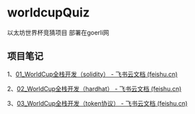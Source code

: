 # worldcupQuiz
以太坊世界杯竞猜项目 部署在goerli网
## 项目笔记
1、[⁡⁡⁢⁣⁣⁡⁣⁤⁢⁤⁡⁢⁡‌01_WorldCup全栈开发（solidity） - 飞书云文档 (feishu.cn)](https://asow5wzvld.feishu.cn/docx/OjqvdOXKko5ZKhxlNaUcBLMJn8g)

2、[02_WorldCup全栈开发（hardhat） - 飞书云文档 (feishu.cn)](https://asow5wzvld.feishu.cn/docx/McGhdQ3v0otdzLxf4EVcSMcbnyc)

3、[‌⁤⁣﻿⁡⁢‍⁡‍⁢‌‬‌⁢‍⁣⁤‍‬⁤⁣‌⁢⁤⁤‬﻿‌﻿⁣⁤﻿‌⁡⁤⁢⁣﻿﻿03_WorldCup全栈开发（token协议） - 飞书云文档 (feishu.cn)](https://asow5wzvld.feishu.cn/docx/KCzHdvH4GoPZClxB12SczF3Cndc)
